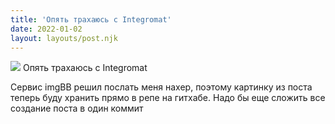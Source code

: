```yaml
---
title: 'Опять трахаюсь с Integromat'
date: 2022-01-02
layout: layouts/post.njk
---
```


![](/img/foosballAgACAgIAAx0CQ1zwEwACAcph0Wiba9zbZvZPQR2jmn1QaW-EjgACo7QxGwrGiUoJBMLwPDA4gwEAAwIAA3MAAyME.jpg
)
Опять трахаюсь с Integromat

Сервис imgBB решил послать меня нахер, поэтому картинку из поста теперь буду хранить прямо в репе на гитхабе. Надо бы еще сложить все создание поста в один коммит

